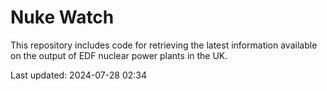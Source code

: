 # Nuke Watch

This repository includes code for retrieving the latest information available on the output of EDF nuclear power plants in the UK.

Last updated: 2024-07-28 02:34
